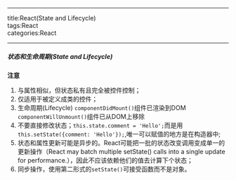 ----
title:React(State and Lifecycle)  
tags:React  
categories:React  

----


##### 状态和生命周期(State and Lifecycle)

**注意**

1. 与属性相似，但状态私有且完全被控件控制；
2. 仅适用于被定义成类的控件；
3. 生命周期(Lifecycle)
	`componentDidMount()`组件已渲染到DOM
	`componentWillUnmount()`组件已从DOM上移除
4. 不要直接修改状态；`this.state.comment = 'Hello';`而是用`this.setState({comment: 'Hello'});`,唯一可以赋值的地方是在构造器中;
5. 状态和属性更新可能是异步的。React可能把一批的状态改变调用变成单一的更新操作（React may batch multiple setState() calls into a single update for performance.），因此不应该依赖他们的值去计算下个状态；
6. 同步操作，使用第二形式的`setState()`可接受函数而不是对象。